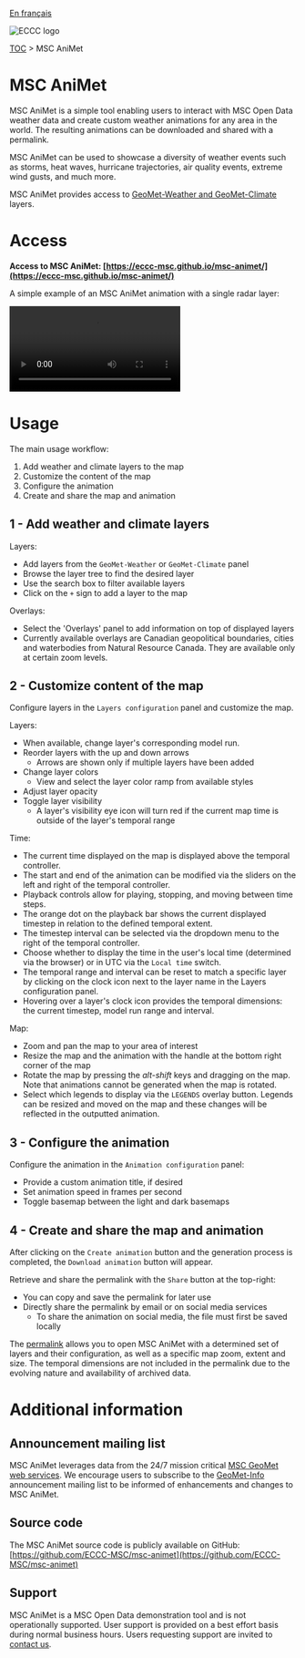 [En français](readme_fr.md)

![ECCC logo](../img_eccc-logo.png)

[TOC](../readme_en.md) > MSC AniMet

# MSC AniMet

MSC AniMet is a simple tool enabling users to interact with MSC Open Data weather data and create custom weather animations for any area in the world. The resulting animations can be downloaded and shared with a permalink.

MSC AniMet can be used to showcase a diversity of weather events such as storms, heat waves, hurricane trajectories, air quality events, extreme wind gusts, and much more.

MSC AniMet provides access to [GeoMet-Weather and GeoMet-Climate](../msc-geomet/readme_en.md) layers.

# Access

**Access to MSC AniMet: [https://eccc-msc.github.io/msc-animet/](https://eccc-msc.github.io/msc-animet/)**

A simple example of an MSC AniMet animation with a single radar layer:

<video controls>
  <source src="https://collaboration.cmc.ec.gc.ca/cmc/cmos/public_doc/msc-animet/MSC-AniMet_Radar-Rain_South-Ontario_20230323T0830Z.mp4" type="video/mp4">
</video>


# Usage

The main usage workflow:

1. Add weather and climate layers to the map
2. Customize the content of the map
3. Configure the animation
4. Create and share the map and animation

## 1 - Add weather and climate layers

Layers:

* Add layers from the `GeoMet-Weather` or `GeoMet-Climate` panel
* Browse the layer tree to find the desired layer
* Use the search box to filter available layers
* Click on the `+` sign to add a layer to the map

Overlays:

* Select the 'Overlays' panel to add information on top of displayed layers
* Currently available overlays are Canadian geopolitical boundaries, cities and waterbodies from Natural Resource Canada. They are available only at certain zoom levels.

## 2 - Customize content of the map

Configure layers in the `Layers configuration` panel and customize the map.

Layers:

* When available, change layer's corresponding model run.
* Reorder layers with the up and down arrows
  * Arrows are shown only if multiple layers have been added
* Change layer colors
  * View and select the layer color ramp from available styles
* Adjust layer opacity
* Toggle layer visibility
  * A layer's visibility eye icon will turn red if the current map time is outside of the layer's temporal range

Time:

* The current time displayed on the map is displayed above the temporal controller.
* The start and end of the animation can be modified via the sliders on the left and right of the temporal controller.
* Playback controls allow for playing, stopping, and moving between time steps.
* The orange dot on the playback bar shows the current displayed timestep in relation to the defined temporal extent.
* The timestep interval can be selected via the dropdown menu to the right of the temporal controller.
* Choose whether to display the time in the user's local time (determined via the browser) or in UTC via the `Local time` switch.
* The temporal range and interval can be reset to match a specific layer by clicking on the clock icon next to the layer name in the Layers configuration panel.
* Hovering over a layer's clock icon provides the temporal dimensions: the current timestep, model run range and interval.

Map:

* Zoom and pan the map to your area of interest
* Resize the map and the animation with the handle at the bottom right corner of the map
* Rotate the map by pressing the _alt-shift_ keys and dragging on the map. Note that animations cannot be generated when the map is rotated.
* Select which legends to display via the `LEGENDS` overlay button. Legends can be resized and moved on the map and these changes will be reflected in the outputted animation.

## 3 - Configure the animation

Configure the animation in the `Animation configuration` panel:

* Provide a custom animation title, if desired
* Set animation speed in frames per second
* Toggle basemap between the light and dark basemaps

## 4 - Create and share the map and animation

After clicking on the `Create animation` button and the generation process is completed, the `Download animation` button will appear.

Retrieve and share the permalink with the `Share` button at the top-right:

* You can copy and save the permalink for later use
* Directly share the permalink by email or on social media services
  * To share the animation on social media, the file must first be saved locally

The [permalink](https://en.wikipedia.org/wiki/Permalink) allows you to open MSC AniMet with a determined set of layers and their configuration, as well as a specific map zoom, extent and size. The temporal dimensions are not included in the permalink due to the evolving nature and availability of archived data.

# Additional information

## Announcement mailing list

MSC AniMet leverages data from the 24/7 mission critical [MSC GeoMet web services](../msc-geomet/readme_en.md). We encourage users to subscribe to the [GeoMet-Info](https://comm.collab.science.gc.ca/mailman3/postorius/lists/geomet-info/) announcement mailing list to be informed of enhancements and changes to MSC AniMet.

## Source code

The MSC AniMet source code is publicly available on GitHub: [https://github.com/ECCC-MSC/msc-animet](https://github.com/ECCC-MSC/msc-animet)

## Support

MSC AniMet is a MSC Open Data demonstration tool and is not operationally supported. User support is provided on a best effort basis during normal business hours. Users requesting support are invited to [contact us](https://www.weather.gc.ca/mainmenu/contact_us_e.html).
